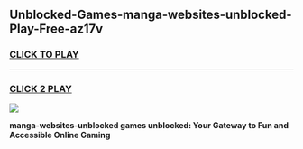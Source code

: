 
## Unblocked-Games-manga-websites-unblocked-Play-Free-az17v
<h3>
<a href="https://premium76.site?title=manga-websites-unblocked&ref=19M">CLICK TO PLAY</a></h3>
<hr>

<h3>
<a href="https://premium76.site?title=manga-websites-unblocked&ref=19M">CLICK 2 PLAY</a>
  
</h3>

<a href="https://premium76.site?title=manga-websites-unblocked&ref=19M"><img src="https://clearcache.store/games.png"></a>


**manga-websites-unblocked games unblocked: Your Gateway to Fun and Accessible Online Gaming**
